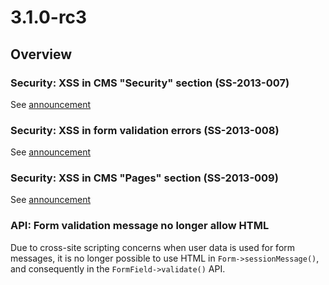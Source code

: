 # 3.1.0-rc3

## Overview

### Security: XSS in CMS "Security" section (SS-2013-007)

See [announcement](http://www.silverstripe.org/ss-2013-007-xss-in-cms-security-section/)
### Security: XSS in form validation errors (SS-2013-008)

See [announcement](http://www.silverstripe.org/ss-2013-008-xss-in-numericfield-validation/)

### Security: XSS in CMS "Pages" section (SS-2013-009)

See [announcement](http://www.silverstripe.org/ss-2013-009-xss-in-cms-pages-section/)

### API: Form validation message no longer allow HTML

Due to cross-site scripting concerns when user data is used for form messages,
it is no longer possible to use HTML in `Form->sessionMessage()`, and consequently
in the `FormField->validate()` API.